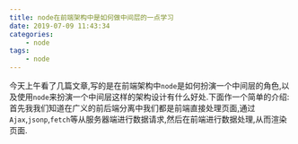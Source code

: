 ```yaml
---
title: node在前端架构中是如何做中间层的一点学习
date: 2019-07-09 11:43:34
categories:
    - node
tags:
    - node
---
```

今天上午看了几篇文章,写的是在前端架构中`node`是如何扮演一个中间层的角色,以及使用`node`来扮演一个中间层这样的架构设计有什么好处.下面作一个简单的介绍:
首先我我们知道在广义的前后端分离中我们都是前端直接处理页面,通过`Ajax`,`jsonp`,`fetch`等从服务器端进行数据请求,然后在前端进行数据处理,从而渲染页面.
<link rel="stylesheet" href="https://unpkg.com/gitalk/dist/gitalk.css">
<script src="https://unpkg.com/gitalk@latest/dist/gitalk.min.js"></script> 

<div id="gitalk-container"></div>     
<script type="text/javascript">
    var gitalk = new Gitalk({
    // gitalk的主要参数
      clientID: `e4890482436f9cd96039`,
      clientSecret: `0425bf39d0c5cdedf4ae60a72fbd7a3d58d7d99e`,
      repo: `codeCheeseIssues`,
      owner: 'wawsc5354524',
      admin: ['wawsc5354524'],
      id: 'node-n20e',
        });
      gitalk.render('gitalk-container');
</script>